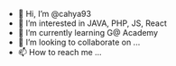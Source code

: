 - 👋 Hi, I’m @cahya93
- 👀 I’m interested in JAVA, PHP, JS, React
- 🌱 I’m currently learning G@ Academy
- 💞️ I’m looking to collaborate on ...
- 📫 How to reach me ...

<!---
cahya93/cahya93 is a ✨ special ✨ repository because its `README.md` (this file) appears on your GitHub profile.
You can click the Preview link to take a look at your changes.
--->
